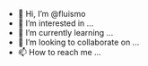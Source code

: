 - 👋 Hi, I’m @fluismo
- 👀 I’m interested in ...
- 🌱 I’m currently learning ...
- 💞️ I’m looking to collaborate on ...
- 📫 How to reach me ...

<!---
fluismo/fluismo is a ✨ special ✨ repository because its `README.md` (this file) appears on your GitHub profile.
You can click the Preview link to take a look at your changes.
--->
